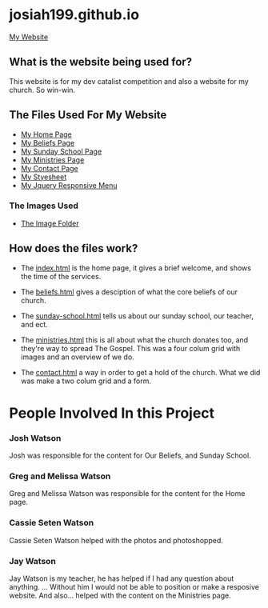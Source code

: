 # josiah199.github.io

[My Website](https://josiah199.github.io)

## What is the website being used for?

This website is for my dev catalist competition and also a website for my church.
So win-win.

## The Files Used For My Website

* [My Home Page](index.html)
* [My Beliefs Page](beliefs.html)
* [My Sunday School Page](sunday-school.html)
* [My Ministries Page](ministries.html)
* [My Contact Page](contact.html)
* [My Styesheet](style.css)
* [My Jquery Responsive Menu](script.js)

### The Images Used

* [The Image Folder](img)

## How does the files work?

* The [index.html](index.html) is the home page, it gives a brief welcome,
 and shows the time of the services.

* The [beliefs.html](beliefs.html) gives a desciption of what the core beliefs of our church.

* The [sunday-school.html](sunday-school.html) tells us about our sunday school, our teacher, and ect.

* The [ministries.html](ministries.html) this is all about what the church donates too, and they're way to spread The Gospel.
 This was a four colum grid with images and an overview of we do.

* The [contact.html](contact.html) a way in order to get a hold of the church. What we did was make a two colum grid and a form.

# People Involved In this Project

### Josh Watson

Josh was responsible for the content for Our Beliefs, and Sunday School.

### Greg and Melissa Watson

Greg and Melissa Watson was responsible for the content for the Home page.

### Cassie Seten Watson

Cassie Seten Watson helped with the photos and photoshopped.

### Jay Watson

Jay Watson is my teacher, he has helped if I had any question about anything. ...
Without him I would not be able to position or make a resposive website. And also...
helped with the content on the Ministries page.
